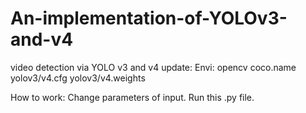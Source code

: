 # An-implementation-of-YOLOv3-and-v4
video detection via YOLO v3 and v4
update:
Envi: opencv  coco.name  yolov3/v4.cfg  yolov3/v4.weights

How to work:
Change parameters of input. Run this .py file.
